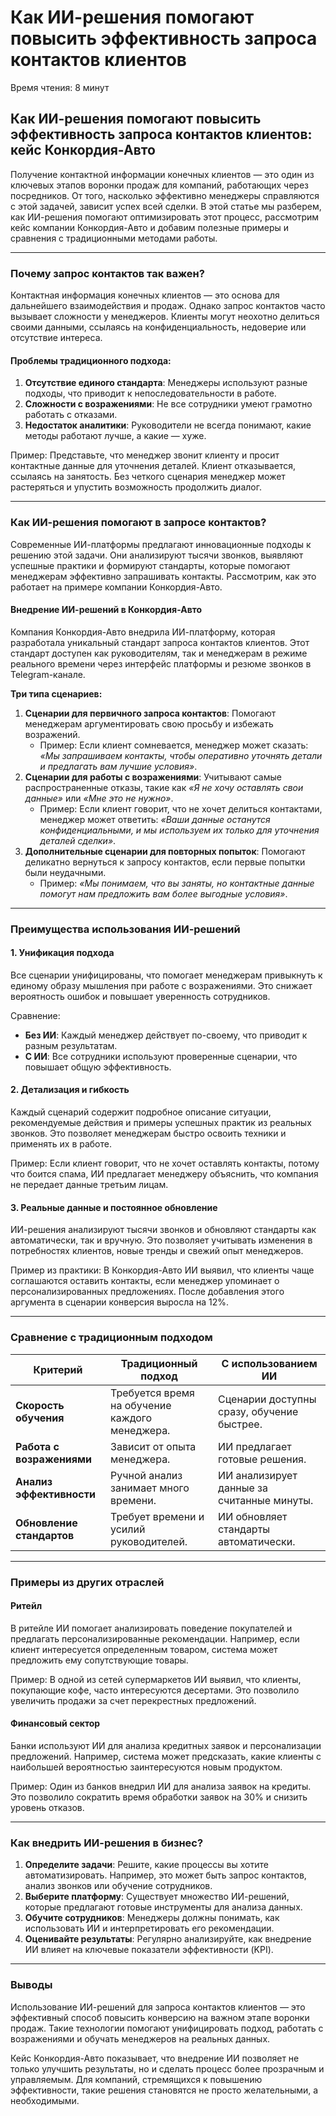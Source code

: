 # Как ИИ-решения помогают повысить эффективность запроса контактов клиентов

Время чтения: 8 минут

## Как ИИ-решения помогают повысить эффективность запроса контактов клиентов: кейс Конкордия-Авто

Получение контактной информации конечных клиентов — это один из ключевых этапов воронки продаж для компаний, работающих через посредников. От того, насколько эффективно менеджеры справляются с этой задачей, зависит успех всей сделки. В этой статье мы разберем, как ИИ-решения помогают оптимизировать этот процесс, рассмотрим кейс компании Конкордия-Авто и добавим полезные примеры и сравнения с традиционными методами работы.

***

### Почему запрос контактов так важен?

Контактная информация конечных клиентов — это основа для дальнейшего взаимодействия и продаж. Однако запрос контактов часто вызывает сложности у менеджеров. Клиенты могут неохотно делиться своими данными, ссылаясь на конфиденциальность, недоверие или отсутствие интереса.

#### Проблемы традиционного подхода:

1. **Отсутствие единого стандарта**: Менеджеры используют разные подходы, что приводит к непоследовательности в работе.
2. **Сложности с возражениями**: Не все сотрудники умеют грамотно работать с отказами.
3. **Недостаток аналитики**: Руководители не всегда понимают, какие методы работают лучше, а какие — хуже.

Пример: Представьте, что менеджер звонит клиенту и просит контактные данные для уточнения деталей. Клиент отказывается, ссылаясь на занятость. Без четкого сценария менеджер может растеряться и упустить возможность продолжить диалог.

***

### Как ИИ-решения помогают в запросе контактов?

Современные ИИ-платформы предлагают инновационные подходы к решению этой задачи. Они анализируют тысячи звонков, выявляют успешные практики и формируют стандарты, которые помогают менеджерам эффективно запрашивать контакты. Рассмотрим, как это работает на примере компании Конкордия-Авто.

#### Внедрение ИИ-решений в Конкордия-Авто

Компания Конкордия-Авто внедрила ИИ-платформу, которая разработала уникальный стандарт запроса контактов клиентов. Этот стандарт доступен как руководителям, так и менеджерам в режиме реального времени через интерфейс платформы и резюме звонков в Telegram-канале.

**Три типа сценариев:**

1. **Сценарии для первичного запроса контактов**: Помогают менеджерам аргументировать свою просьбу и избежать возражений.
   * Пример: Если клиент сомневается, менеджер может сказать: _«Мы запрашиваем контакты, чтобы оперативно уточнять детали и предлагать вам лучшие условия»_.
2. **Сценарии для работы с возражениями**: Учитывают самые распространенные отказы, такие как _«Я не хочу оставлять свои данные»_ или _«Мне это не нужно»_.
   * Пример: Если клиент говорит, что не хочет делиться контактами, менеджер может ответить: _«Ваши данные останутся конфиденциальными, и мы используем их только для уточнения деталей сделки»_.
3. **Дополнительные сценарии для повторных попыток**: Помогают деликатно вернуться к запросу контактов, если первые попытки были неудачными.
   * Пример: _«Мы понимаем, что вы заняты, но контактные данные помогут нам предложить вам более выгодные условия»_.

***

### Преимущества использования ИИ-решений

#### 1. **Унификация подхода**

Все сценарии унифицированы, что помогает менеджерам привыкнуть к единому образу мышления при работе с возражениями. Это снижает вероятность ошибок и повышает уверенность сотрудников.

Сравнение:

* **Без ИИ**: Каждый менеджер действует по-своему, что приводит к разным результатам.
* **С ИИ**: Все сотрудники используют проверенные сценарии, что повышает общую эффективность.

#### 2. **Детализация и гибкость**

Каждый сценарий содержит подробное описание ситуации, рекомендуемые действия и примеры успешных практик из реальных звонков. Это позволяет менеджерам быстро освоить техники и применять их в работе.

Пример: Если клиент говорит, что не хочет оставлять контакты, потому что боится спама, ИИ предлагает менеджеру объяснить, что компания не передает данные третьим лицам.

#### 3. **Реальные данные и постоянное обновление**

ИИ-решения анализируют тысячи звонков и обновляют стандарты как автоматически, так и вручную. Это позволяет учитывать изменения в потребностях клиентов, новые тренды и свежий опыт менеджеров.

Пример из практики: В Конкордия-Авто ИИ выявил, что клиенты чаще соглашаются оставить контакты, если менеджер упоминает о персонализированных предложениях. После добавления этого аргумента в сценарии конверсия выросла на 12%.

***

### Сравнение с традиционным подходом

| **Критерий**              | **Традиционный подход**                        | **С использованием ИИ**                    |
| ------------------------- | ---------------------------------------------- | ------------------------------------------ |
| **Скорость обучения**     | Требуется время на обучение каждого менеджера. | Сценарии доступны сразу, обучение быстрее. |
| **Работа с возражениями** | Зависит от опыта менеджера.                    | ИИ предлагает готовые решения.             |
| **Анализ эффективности**  | Ручной анализ занимает много времени.          | ИИ анализирует данные за считанные минуты. |
| **Обновление стандартов** | Требует времени и усилий руководителей.        | ИИ обновляет стандарты автоматически.      |

***

### Примеры из других отраслей

#### Ритейл

В ритейле ИИ помогает анализировать поведение покупателей и предлагать персонализированные рекомендации. Например, если клиент интересуется определенным товаром, система может предложить ему сопутствующие товары.

Пример: В одной из сетей супермаркетов ИИ выявил, что клиенты, покупающие кофе, часто интересуются десертами. Это позволило увеличить продажи за счет перекрестных предложений.

#### Финансовый сектор

Банки используют ИИ для анализа кредитных заявок и персонализации предложений. Например, система может предсказать, какие клиенты с наибольшей вероятностью заинтересуются новым продуктом.

Пример: Один из банков внедрил ИИ для анализа заявок на кредиты. Это позволило сократить время обработки заявок на 30% и снизить уровень отказов.

***

### Как внедрить ИИ-решения в бизнес?

1. **Определите задачи**: Решите, какие процессы вы хотите автоматизировать. Например, это может быть запрос контактов, анализ звонков или обучение сотрудников.
2. **Выберите платформу**: Существует множество ИИ-решений, которые предлагают готовые инструменты для анализа данных.
3. **Обучите сотрудников**: Менеджеры должны понимать, как использовать ИИ и интерпретировать его рекомендации.
4. **Оценивайте результаты**: Регулярно анализируйте, как внедрение ИИ влияет на ключевые показатели эффективности (KPI).

***

### Выводы

Использование ИИ-решений для запроса контактов клиентов — это эффективный способ повысить конверсию на важном этапе воронки продаж. Такие технологии помогают унифицировать подход, работать с возражениями и обучать менеджеров на реальных данных.

Кейс Конкордия-Авто показывает, что внедрение ИИ позволяет не только улучшить результаты, но и сделать процесс более прозрачным и управляемым. Для компаний, стремящихся к повышению эффективности, такие решения становятся не просто желательными, а необходимыми.

<br>
